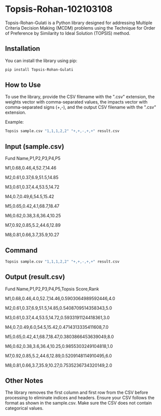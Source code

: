 # Topsis-Rohan-102103108

Topsis-Rohan-Gulati is a Python library designed for addressing Multiple Criteria Decision Making (MCDM) problems using the Technique for Order of Preference by Similarity to Ideal Solution (TOPSIS) method.

## Installation

You can install the library using pip:


```bash
pip install Topsis-Rohan-Gulati
``` 

## How to Use

To use the library, provide the CSV filename with the ".csv" extension, the weights vector with comma-separated values, the impacts vector with comma-separated signs (+,-), and the output CSV filename with the ".csv" extension.

Example:
```bash
Topsis sample.csv "1,1,1,2,2" "+,+,-,+,+" result.csv
```

## Input (sample.csv)

Fund Name,P1,P2,P3,P4,P5

M1,0.68,0.46,4,52.7,14.46

M2,0.61,0.37,6.9,51.5,14.85

M3,0.61,0.37,4.4,53.5,14.72

M4,0.7,0.49,6,54.5,15.42

M5,0.65,0.42,4.1,68.7,18.47

M6,0.62,0.38,3.6,36.4,10.25

M7,0.92,0.85,5.2,44.6,12.89

M8,0.81,0.66,3.7,35.9,10.27

## Command

```bash
Topsis sample.csv "1,1,1,2,2" "+,+,-,+,+" result.csv

```

## Output (result.csv)

Fund Name,P1,P2,P3,P4,P5,Topsis Score,Rank

M1,0.68,0.46,4.0,52.7,14.46,0.5903064989592446,4.0

M2,0.61,0.37,6.9,51.5,14.85,0.5408709514358343,5.0

M3,0.61,0.37,4.4,53.5,14.72,0.5933191124418361,3.0

M4,0.7,0.49,6.0,54.5,15.42,0.4714313335411608,7.0

M5,0.65,0.42,4.1,68.7,18.47,0.3803866453639049,8.0

M6,0.62,0.38,3.6,36.4,10.25,0.9855303249104818,1.0

M7,0.92,0.85,5.2,44.6,12.89,0.5209148114910495,6.0

M8,0.81,0.66,3.7,35.9,10.27,0.7535236734320149,2.0

## Other Notes

The library removes the first column and first row from the CSV before processing to eliminate indices and headers. Ensure your CSV follows the format as shown in the sample.csv.
Make sure the CSV does not contain categorical values.

